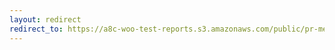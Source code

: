 ```yaml
---
layout: redirect
redirect_to: https://a8c-woo-test-reports.s3.amazonaws.com/public/pr-merge/40320/api/index.html
---
```

